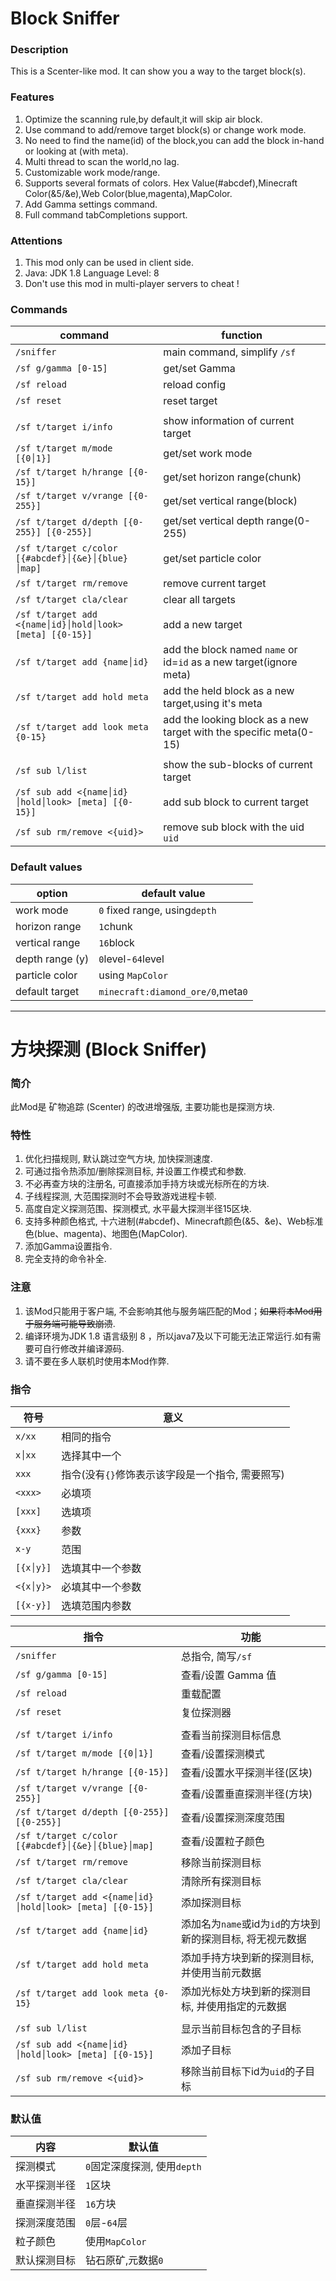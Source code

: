 # Block Sniffer

### Description
This is a Scenter-like mod. It can show you a way to the target block(s).

### Features
1. Optimize the scanning rule,by default,it will skip air block.
2. Use command to add/remove target block(s) or change work mode.
3. No need to find the name(id) of the block,you can add the block in-hand or looking at (with meta).
4. Multi thread to scan the world,no lag.
5. Customizable work mode/range.
6. Supports several formats of colors. Hex Value(#abcdef),Minecraft Color(&5/&e),Web Color(blue,magenta),MapColor.
7. Add Gamma settings command.
8. Full command tabCompletions support.

### Attentions
1. This mod only can be used in client side.
2. Java: JDK 1.8  Language Level: 8
3. Don't use this mod in multi-player servers to cheat !

### Commands

|command|function|
|---|---|
|`/sniffer`|main command, simplify `/sf`|
|`/sf g/gamma [0-15]`|get/set Gamma|
|`/sf reload`|reload config|
|`/sf reset`|reset target|
|||
|`/sf t/target i/info`|show information of current target|
|`/sf t/target m/mode [{0│1}]`|get/set work mode|
|`/sf t/target h/hrange [{0-15}]`|get/set horizon range(chunk)|
|`/sf t/target v/vrange [{0-255}]`|get/set vertical range(block)|
|`/sf t/target d/depth [{0-255}] [{0-255}]`|get/set vertical depth range(0-255)|
|`/sf t/target c/color [{#abcdef}│{&e}│{blue}│map]`|get/set particle color|
|`/sf t/target rm/remove`|remove current target|
|`/sf t/target cla/clear`|clear all targets|
|`/sf t/target add <{name│id}│hold│look> [meta] [{0-15}]`|add a new target|
|`/sf t/target add {name│id}`|add the block named `name` or id=`id` as a new target(ignore meta)|
|`/sf t/target add hold meta`|add the held block as a new target,using it's meta|
|`/sf t/target add look meta {0-15}`|add the looking block as a new target with the specific meta(0-15)|
|||
|`/sf sub l/list`|show the sub-blocks of current target|
|`/sf sub add <{name│id}│hold│look> [meta] [{0-15}]`|add sub block to current target|
|`/sf sub rm/remove <{uid}>`|remove sub block with the uid `uid`|

### Default values
|option|default value|
|---|---|
|work mode|`0` fixed range, using`depth`|
|horizon range|`1`chunk|
|vertical range|`16`block|
|depth range (y)|`0`level-`64`level|
|particle color|using `MapColor`|
|default target|`minecraft:diamond_ore/0`,meta`0`|

---

# 方块探测 (Block Sniffer)

### 简介
此Mod是 矿物追踪 (Scenter) 的改进增强版, 主要功能也是探测方块.

### 特性
1. 优化扫描规则, 默认跳过空气方块, 加快探测速度.
2. 可通过指令热添加/删除探测目标, 并设置工作模式和参数.
3. 不必再查方块的注册名, 可直接添加手持方块或光标所在的方块.
4. 子线程探测, 大范围探测时不会导致游戏进程卡顿.
5. 高度自定义探测范围、探测模式, 水平最大探测半径15区块.
6. 支持多种颜色格式, 十六进制(#abcdef)、Minecraft颜色(&5、&e)、Web标准色(blue、magenta)、地图色(MapColor).
7. 添加Gamma设置指令.
8. 完全支持的命令补全.

### 注意
1. 该Mod只能用于客户端, 不会影响其他与服务端匹配的Mod；~~如果将本Mod用于服务端可能导致崩溃~~.
2. 编译环境为JDK 1.8 语言级别 8 ，所以java7及以下可能无法正常运行.如有需要可自行修改并编译源码.
3. 请不要在多人联机时使用本Mod作弊.

### 指令
|符号|意义|
|---|---|
|`x/xx`|相同的指令|
|`x│xx`|选择其中一个|
|`xxx`|指令(没有`{}`修饰表示该字段是一个指令, 需要照写)|
|`<xxx>`|必填项|
|`[xxx]`|选填项|
|`{xxx}`|参数|
|`x-y`|范围|
|`[{x│y}]`|选填其中一个参数|
|`<{x│y}>`|必填其中一个参数|
|`[{x-y}]`|选填范围内参数|

|指令|功能|
|---|---|
|`/sniffer`|总指令, 简写`/sf`|
|`/sf g/gamma [0-15]`|查看/设置 Gamma 值|
|`/sf reload`|重载配置|
|`/sf reset`|复位探测器|
|||
|`/sf t/target i/info`|查看当前探测目标信息|
|`/sf t/target m/mode [{0│1}]`|查看/设置探测模式|
|`/sf t/target h/hrange [{0-15}]`|查看/设置水平探测半径(区块)|
|`/sf t/target v/vrange [{0-255}]`|查看/设置垂直探测半径(方块)|
|`/sf t/target d/depth [{0-255}] [{0-255}]`|查看/设置探测深度范围|
|`/sf t/target c/color [{#abcdef}│{&e}│{blue}│map]`|查看/设置粒子颜色|
|`/sf t/target rm/remove`|移除当前探测目标|
|`/sf t/target cla/clear`|清除所有探测目标|
|`/sf t/target add <{name│id}│hold│look> [meta] [{0-15}]`|添加探测目标|
|`/sf t/target add {name│id}`|添加名为`name`或id为`id`的方块到新的探测目标, 将无视元数据|
|`/sf t/target add hold meta`|添加手持方块到新的探测目标, 并使用当前元数据|
|`/sf t/target add look meta {0-15}`|添加光标处方块到新的探测目标, 并使用指定的元数据|
|||
|`/sf sub l/list`|显示当前目标包含的子目标|
|`/sf sub add <{name│id}│hold│look> [meta] [{0-15}]`|添加子目标|
|`/sf sub rm/remove <{uid}>`|移除当前目标下id为`uid`的子目标|

### 默认值
|内容|默认值|
|---|---|
|探测模式|`0`固定深度探测, 使用`depth`|
|水平探测半径|`1`区块|
|垂直探测半径|`16`方块|
|探测深度范围|`0`层-`64`层|
|粒子颜色|使用`MapColor`|
|默认探测目标|钻石原矿,元数据`0`|
